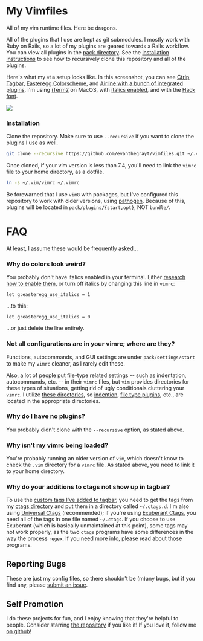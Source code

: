 # My Vimfiles
All of my vim runtime files. Here be dragons.

All of the plugins that I use are kept as git submodules. I mostly work with
Ruby on Rails, so a lot of my plugins are geared towards a Rails workflow. You
can view all plugins in the [pack
directory](https://github.com/evanthegrayt/vimfiles/tree/master/pack). See the
[installation instructions](#installation) to see how to recursively clone this
repository and all of the plugins.

Here's what my `vim` setup looks like. In this screenshot, you can see
[Ctrlp](https://github.com/kien/ctrlp.vim),
[Tagbar](https://github.com/majutsushi/tagbar.git),
[Easteregg Colorscheme](https://github.com/evanthegrayt/vim-easteregg.git), and
[Airline with a bunch of integrated plugins](https://github.com/vim-airline/vim-airline.git).
I'm using [iTerm2](https://www.iterm2.com/) on MacOS, with
[italics enabled](https://github.com/evanthegrayt/dotfiles/blob/master/dotfiles/xterm-256color.terminfo#L3),
and with the [Hack font](https://sourcefoundry.org/hack/).

![](https://user-images.githubusercontent.com/12698076/90970781-973d6300-e4ce-11ea-8be2-654dd8a3a81f.png)

### Installation
Clone the repository. Make sure to use `--recursive` if you want to clone the
plugins I use as well.

```bash
git clone --recursive https://github.com/evanthegrayt/vimfiles.git ~/.vim
```

Once cloned, if your vim version is less than 7.4, you'll need to link the
`vimrc` file to your home directory, as a dotfile.

```bash
ln -s ~/.vim/vimrc ~/.vimrc
```

Be forewarned that I use `vim8` with packages, but I've configured this
repository to work with older versions, using
[pathogen](https://github.com/tpope/vim-pathogen). Because of this, plugins will
be located in `pack/plugins/{start,opt}`, NOT `bundle/`.

# FAQ
At least, I assume these would be frequently asked...
### Why do colors look weird?
You probably don't have italics enabled in your terminal. Either
[research how to enable them](https://github.com/evanthegrayt/dotfiles/blob/master/dotfiles/xterm-256color.terminfo#L3),
or turn off italics by changing this line in `vimrc`:

```vim
let g:easteregg_use_italics = 1
```

...to this:

```vim
let g:easteregg_use_italics = 0
```

...or just delete the line entirely.

### Not all configurations are in your vimrc; where are they?
Functions, autocommands, and GUI settings are under `pack/settings/start` to
make my `vimrc` cleaner, as I rarely edit these.

Also, a lot of people put file-type related settings -- such as indentation,
autocommands, etc. -- in their `vimrc` files, but `vim` provides directories for
these types of situations, getting rid of ugly conditionals cluttering your
`vimrc`. I utilize [these
directories](http://www.panozzaj.com/blog/2011/09/09/vim-directory-structure/),
so [indention](./indent/), [file type plugins](./ftplugin), etc., are located in
the appropriate directories.

### Why do I have no plugins?
You probably didn't clone with the `--recursive` option, as stated above.

### Why isn't my vimrc being loaded?
You're probably running an older version of `vim`, which doesn't know to check
the `.vim` directory for a `vimrc` file. As stated above, you need to link it to
your home directory.

### Why do your additions to ctags not show up in tagbar?
To use the [custom tags I've added to
tagbar](https://github.com/evanthegrayt/vimfiles/blob/master/vimrc#L204), you
need to get the tags from my [ctags
directory](https://github.com/evanthegrayt/dotfiles/tree/master/dotfiles/ctags.d)
and put them in a directory called `~/.ctags.d`.  I'm also using
[Universal Ctags](https://github.com/universal-ctags/ctags) (recommended); if
you're using [Exuberant Ctags](http://ctags.sourceforge.net/), you need all of
the tags in one file named `~/.ctags`. If you choose to use Exuberant (which is
basically unmaintained at this point), some tags may not work properly, as the
two `ctags` programs have some differences in the way the process `regex`. If
you need more info, please read about those programs.

## Reporting Bugs
These are just my config files, so there shouldn't be (m)any bugs, but if you
find any, please [submit an
issue](https://github.com/evanthegrayt/vimfiles/issues/new).

## Self Promotion
I do these projects for fun, and I enjoy knowing that they're helpful to people.
Consider starring [the repository](https://github.com/evanthegrayt/vimfiles) if
you like it! If you love it, follow me [on
github](https://github.com/evanthegrayt)!
